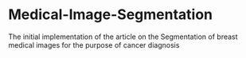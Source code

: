 # Medical-Image-Segmentation
The initial implementation of the article on the Segmentation of breast medical images for the purpose of cancer diagnosis
